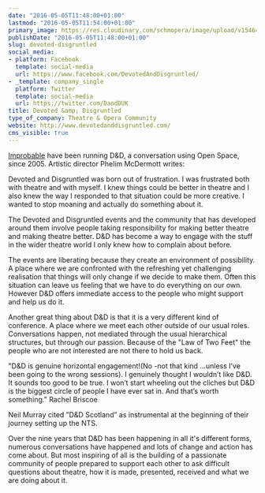 ```yaml
---
date: "2016-05-05T11:48:00+01:00"
lastmod: "2016-05-05T11:54:00+01:00"
primary_image: https://res.cloudinary.com/schmopera/image/upload/v1546481154/media/2019/01/Logo-DevotedDisgruntled.jpg
publishDate: "2016-05-05T11:48:00+01:00"
slug: devoted-disgruntled
social_media:
- platform: Facebook
  template: social-media
  url: https://www.facebook.com/DevotedAndDisgruntled/
- _template: company_single
  platform: Twitter
  template: social-media
  url: https://twitter.com/DandDUK
title: Devoted &amp; Disgruntled
type_of_company: Theatre & Opera Community
website: http://www.devotedanddisgruntled.com/
cms_visible: true
---
```

[Improbable](http://www.improbable.co.uk/) have been running D&D, a conversation using Open Space, since 2005. Artistic director Phelim McDermott writes:

Devoted and Disgruntled was born out of frustration. I was frustrated both with theatre and with myself. I knew things could be better in theatre and I also knew the way I responded to that situation could be more creative. I wanted to stop moaning and actually do something about it. 

The Devoted and Disgruntled events and the community that has developed around them involve people taking responsibility for making better theatre and making theatre better. D&D has become a way to engage with the stuff in the wider theatre world I only knew how to complain about before.

The events are liberating because they create an environment of possibility. A place where we are confronted with the refreshing yet challenging realisation that things will only change if we decide to make them. Often this situation can leave us feeling that we have to do everything on our own. However D&D offers immediate access to the people who might support and help us do it. 

Another great thing about D&D is that it is a very different kind of conference. A place where we meet each other outside of our usual roles. Conversations happen, not mediated through the usual hierarchical structures, but through our passion. Because of the "Law of Two Feet" the people who are not interested are not there to hold us back. 

"D&D is genuine horizontal engagement!(No -not that kind …unless I’ve been going to the wrong sessions). I genuinely thought I wouldn’t like D&D. It sounds too good to be true. I won’t start wheeling out the cliches but D&D is the biggest circle of people I have ever sat in. And that’s worth something."
Rachel Briscoe

Neil Murray cited ”D&D Scotland” as instrumental at the beginning of their journey setting up the NTS. 

Over the nine years that D&D has been happening in all it's different forms, numerous conversations have happened and lots of change and action has come about. But most inspiring of all is the building of a passionate community of people prepared to support each other to ask difficult questions about theatre, how it is made, presented, received and what we are doing about it.